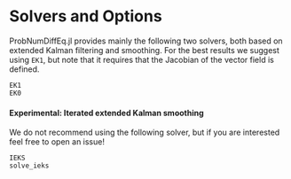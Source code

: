 # Solvers and Options

ProbNumDiffEq.jl provides mainly the following two solvers, both based on extended Kalman filtering and smoothing.
For the best results we suggest using `EK1`, but note that it requires that the Jacobian of the vector field is defined.

```@docs
EK1
EK0
```

#### Experimental: Iterated extended Kalman smoothing
We do not recommend using the following solver, but if you are interested feel free to open an issue!
```@docs
IEKS
solve_ieks
```
